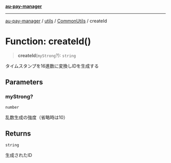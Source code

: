 [**au-pay-manager**](../../../../README.md)

***

[au-pay-manager](../../../../README.md) / [utils](../../../README.md) / [CommonUtils](../README.md) / createId

# Function: createId()

> **createId**(`myStrong`?): `string`

タイムスタンプを16進数に変換しIDを生成する

## Parameters

### myStrong?

`number`

乱数生成の強度（省略時は10）

## Returns

`string`

生成されたID
